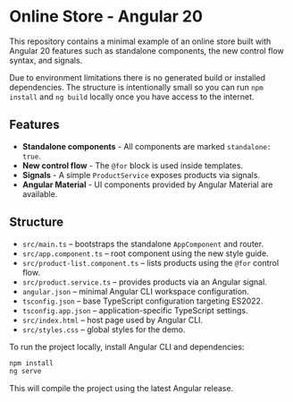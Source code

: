 # Online Store - Angular 20

This repository contains a minimal example of an online store built with Angular 20 features such as standalone components, the new control flow syntax, and signals.

Due to environment limitations there is no generated build or installed dependencies. The structure is intentionally small so you can run `npm install` and `ng build` locally once you have access to the internet.

## Features

- **Standalone components** - All components are marked `standalone: true`.
- **New control flow** - The `@for` block is used inside templates.
- **Signals** - A simple `ProductService` exposes products via signals.
- **Angular Material** - UI components provided by Angular Material are available.

## Structure

- `src/main.ts` – bootstraps the standalone `AppComponent` and router.
- `src/app.component.ts` – root component using the new style guide.
- `src/product-list.component.ts` – lists products using the `@for` control flow.
- `src/product.service.ts` – provides products via an Angular signal.
- `angular.json` – minimal Angular CLI workspace configuration.
- `tsconfig.json` – base TypeScript configuration targeting ES2022.
- `tsconfig.app.json` – application-specific TypeScript settings.
- `src/index.html` – host page used by Angular CLI.
- `src/styles.css` – global styles for the demo.

To run the project locally, install Angular CLI and dependencies:

```bash
npm install
ng serve
```

This will compile the project using the latest Angular release.
